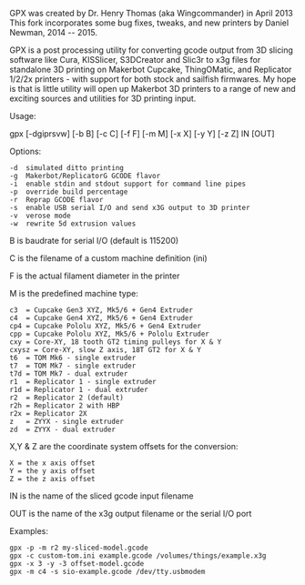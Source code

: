 GPX was created by Dr. Henry Thomas (aka Wingcommander) in April 2013
This fork incorporates some bug fixes, tweaks, and new printers by Daniel Newman,
2014 -- 2015.

GPX is a post processing utility for converting gcode output from 3D slicing software like
Cura, KISSlicer, S3DCreator and Slic3r to x3g files for standalone 3D printing on Makerbot
Cupcake, ThingOMatic, and Replicator 1/2/2x printers - with support for both stock and
sailfish firmwares. My hope is that is little utility will open up Makerbot 3D printers to
a range of new and exciting sources and utilities for 3D printing input.

Usage:

gpx [-dgiprsvw] [-b B] [-c C] [-f F] [-m M] [-x X] [-y Y] [-z Z] IN [OUT]

Options:

	-d	simulated ditto printing
	-g	Makerbot/ReplicatorG GCODE flavor
	-i	enable stdin and stdout support for command line pipes
	-p	override build percentage
	-r	Reprap GCODE flavor
	-s	enable USB serial I/O and send x3G output to 3D printer
	-v	verose mode
	-w	rewrite 5d extrusion values

B is baudrate for serial I/O (default is 115200)

C is the filename of a custom machine definition (ini)

F is the actual filament diameter in the printer

M is the predefined machine type:

	c3  = Cupcake Gen3 XYZ, Mk5/6 + Gen4 Extruder
	c4  = Cupcake Gen4 XYZ, Mk5/6 + Gen4 Extruder
	cp4 = Cupcake Pololu XYZ, Mk5/6 + Gen4 Extruder
	cpp = Cupcake Pololu XYZ, Mk5/6 + Pololu Extruder
	cxy = Core-XY, 18 tooth GT2 timing pulleys for X & Y
	cxysz = Core-XY, slow Z axis, 18T GT2 for X & Y
	t6  = TOM Mk6 - single extruder
	t7  = TOM Mk7 - single extruder
	t7d = TOM Mk7 - dual extruder
	r1  = Replicator 1 - single extruder
	r1d = Replicator 1 - dual extruder
	r2  = Replicator 2 (default)
	r2h = Replicator 2 with HBP
	r2x = Replicator 2X
	z   = ZYYX - single extruder
	zd  = ZYYX - dual extruder

X,Y & Z are the coordinate system offsets for the conversion:

	X = the x axis offset
	Y = the y axis offset
	Z = the z axis offset

IN is the name of the sliced gcode input filename

OUT is the name of the x3g output filename or the serial I/O port

Examples:

	gpx -p -m r2 my-sliced-model.gcode
	gpx -c custom-tom.ini example.gcode /volumes/things/example.x3g
	gpx -x 3 -y -3 offset-model.gcode
	gpx -m c4 -s sio-example.gcode /dev/tty.usbmodem

